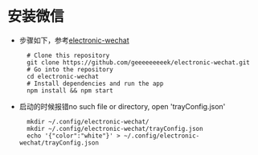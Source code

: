 # 安装微信
* 步骤如下，参考[electronic-wechat](https://github.com/geeeeeeeeek/electronic-wechat)
        
        # Clone this repository
        git clone https://github.com/geeeeeeeeek/electronic-wechat.git
        # Go into the repository
        cd electronic-wechat
        # Install dependencies and run the app
        npm install && npm start
* 启动的时候报错no such file or directory, open 'trayConfig.json'
    
        mkdir ~/.config/electronic-wechat/
        mkdir ~/.config/electronic-wechat/trayConfig.json
        echo '{"color":"white"}' > ~/.config/electronic-wechat/trayConfig.json

